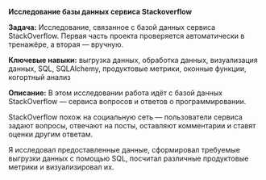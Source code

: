 **Исследование базы данных сервиса Stackoverflow**

**Задача:** Исследование, связанное с базой данных сервиса StackOverflow.
Первая часть проекта проверяется автоматически в тренажёре, а вторая — вручную.

**Ключевые навыки:** выгрузка данных, обработка данных, визуализация данных, SQL, SQLAlchemy, продуктовые метрики, оконные функции, когортный анализ

**Описание:** В этом исследовании работа идёт с базой данных StackOverflow — сервиса вопросов и ответов о программировании. 

StackOverflow похож на социальную сеть — пользователи сервиса задают вопросы, отвечают на посты, оставляют комментарии и ставят оценки другим ответам.

Я исследовал предоставленные данные, сформировал требуемые выгрузки данных с помощью SQL, посчитал различные продуктовые метрики и визуализировал их.
